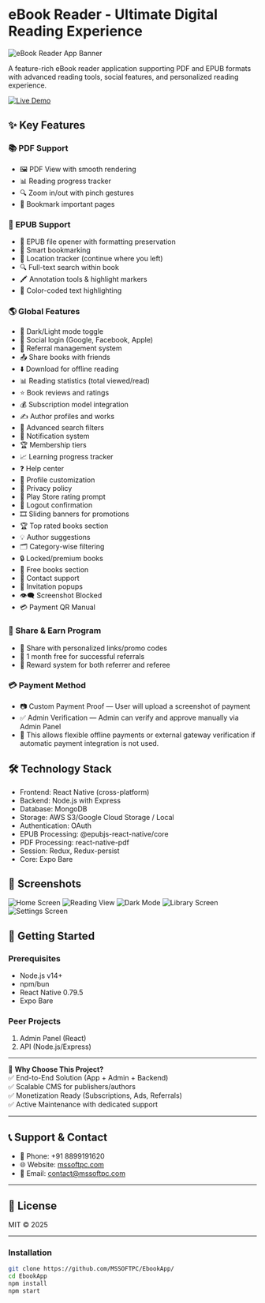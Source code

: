# eBook Reader - Ultimate Digital Reading Experience

![eBook Reader App Banner](https://via.placeholder.com/800x200.png?text=eBook+Reader+App) <!-- Replace with actual banner -->

A feature-rich eBook reader application supporting PDF and EPUB formats with advanced reading tools, social features, and personalized reading experience.

[![Live Demo](https://img.shields.io/badge/Demo-Live%20Preview-green?style=for-the-badge&logo=vercel)](https://play.google.com/store/apps/details?id=com.adrielvaidya.ebook)

## ✨ Key Features

### 📚 PDF Support
- 🖼️ PDF View with smooth rendering  
- 📊 Reading progress tracker  
- 🔍 Zoom in/out with pinch gestures  
- 🔖 Bookmark important pages  

### 📖 EPUB Support
- 📖 EPUB file opener with formatting preservation  
- 🔖 Smart bookmarking  
- 📍 Location tracker (continue where you left)  
- 🔍 Full-text search within book  
- 🖍️ Annotation tools & highlight markers  
- 🎨 Color-coded text highlighting  

### 🌎 Global Features
- 🌙 Dark/Light mode toggle  
- 🔐 Social login (Google, Facebook, Apple)  
- 🤝 Referral management system  
- 📤 Share books with friends  
- ⬇️ Download for offline reading  
- 📊 Reading statistics (total viewed/read)  
- ⭐ Book reviews and ratings  
- 💰 Subscription model integration  
- ✍️ Author profiles and works  
- 🔎 Advanced search filters  
- 🔔 Notification system  
- 🏆 Membership tiers  
- 📈 Learning progress tracker  
- ❓ Help center  
- 👤 Profile customization  
- 📜 Privacy policy  
- 📱 Play Store rating prompt  
- 🚪 Logout confirmation  
- 🎞️ Sliding banners for promotions  
- 🏆 Top rated books section  
- 💡 Author suggestions  
- 🗂️ Category-wise filtering  
- 🔒 Locked/premium books  
- 🎁 Free books section  
- 📧 Contact support  
- 💌 Invitation popups  
- 👁️‍🗨️ Screenshot Blocked  
- 💳 Payment QR Manual  

### 🎁 Share & Earn Program
- 🔗 Share with personalized links/promo codes  
- 🎉 1 month free for successful referrals  
- 💸 Reward system for both referrer and referee  

### 💳 Payment Method
- 📷 Custom Payment Proof — User will upload a screenshot of payment  
- ✅ Admin Verification — Admin can verify and approve manually via Admin Panel  
- 🔐 This allows flexible offline payments or external gateway verification if automatic payment integration is not used.  

## 🛠️ Technology Stack
- Frontend: React Native (cross-platform)  
- Backend: Node.js with Express  
- Database: MongoDB  
- Storage: AWS S3/Google Cloud Storage / Local  
- Authentication: OAuth  
- EPUB Processing: @epubjs-react-native/core  
- PDF Processing: react-native-pdf  
- Session: Redux, Redux-persist  
- Core: Expo Bare  

## 📱 Screenshots

![Home Screen](https://i.ibb.co/Vb0bPTZ/unnamed-5.png)
![Reading View](https://i.ibb.co/FqWfzfTX/unnamed-6.png)
![Dark Mode](https://i.ibb.co/C555CFXj/unnamed-7.png)
![Library Screen](https://i.ibb.co/9xQYWzL/unnamed-8.png)
![Settings Screen](https://i.ibb.co/5WpMFDSd/unnamed-9.png)

## 🚀 Getting Started

### Prerequisites
- Node.js v14+  
- npm/bun  
- React Native 0.79.5  
- Expo Bare  

### Peer Projects
1. Admin Panel (React)  
2. API (Node.js/Express)  

---

🎯 **Why Choose This Project?**  
✅ End-to-End Solution (App + Admin + Backend)  
✅ Scalable CMS for publishers/authors  
✅ Monetization Ready (Subscriptions, Ads, Referrals)  
✅ Active Maintenance with dedicated support  

---

## 📞 Support & Contact
- 📱 Phone: +91 8899191620  
- 🌐 Website: [mssoftpc.com](https://mssoftpc.com)  
- 📧 Email: contact@mssoftpc.com  

---

## 📄 License
MIT © 2025  

---

### Installation

```bash
git clone https://github.com/MSSOFTPC/EbookApp/
cd EbookApp
npm install
npm start

